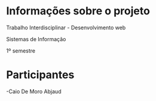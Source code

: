  # Informações sobre o projeto

 Trabalho Interdisciplinar - Desenvolvimento web

Sistemas de Informação

1º semestre

 # Participantes

 -Caio De Moro Abjaud

